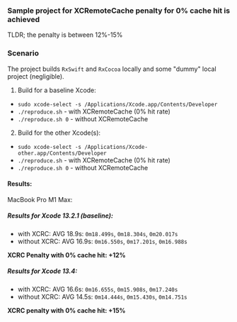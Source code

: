 
### Sample project for XCRemoteCache penalty for 0% cache hit is achieved

TLDR; the penalty is between 12%-15%

### Scenario

The project builds `RxSwift` and `RxCocoa` locally and some "dummy" local project (negligible).

1. Build for a baseline Xcode:
 - `sudo xcode-select -s /Applications/Xcode.app/Contents/Developer`
 - `./reproduce.sh` - with XCRemoteCache (0% hit rate)
 - `./reproduce.sh 0` - without XCRemoteCache

2. Build for the other Xcode(s):
 - `sudo xcode-select -s /Applications/Xcode-other.app/Contents/Developer`
 - `./reproduce.sh` - with XCRemoteCache (0% hit rate)
 - `./reproduce.sh 0` - without XCRemoteCache


#### Results:

MacBook Pro M1 Max:

##### Results for Xcode 13.2.1 (baseline):

* with XCRC: AVG 18.9s: `0m18.499s`, `0m18.304s`, `0m20.017s`
* without XCRC: AVG 16.9s: `0m16.550s`, `0m17.201s`, `0m16.988s`

**XCRC Penalty with 0% cache hit: +12%**

##### Results for Xcode 13.4:

* with XCRC: AVG 16.6s: `0m16.655s`, `0m15.908s`, `0m17.240s`
* without XCRC: AVG 14.5s: `0m14.444s`, `0m15.430s`, `0m14.751s`

**XCRC penalty with 0% cache hit: +15%**
